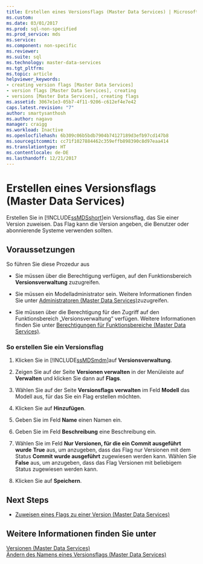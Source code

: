 ```yaml
---
title: Erstellen eines Versionsflags (Master Data Services) | Microsoft-Dokumentation
ms.custom: 
ms.date: 03/01/2017
ms.prod: sql-non-specified
ms.prod_service: mds
ms.service: 
ms.component: non-specific
ms.reviewer: 
ms.suite: sql
ms.technology: master-data-services
ms.tgt_pltfrm: 
ms.topic: article
helpviewer_keywords:
- creating version flags [Master Data Services]
- version flags [Master Data Services], creating
- versions [Master Data Services], creating flags
ms.assetid: 3067e1e3-05b7-4f11-9206-c612ef4e7e42
caps.latest.revision: "7"
author: smartysanthosh
ms.author: nagavo
manager: craigg
ms.workload: Inactive
ms.openlocfilehash: 6b309c06b5bdb7904b74127189d3efb97cd147b8
ms.sourcegitcommit: cc71f1027884462c359effb898390c8d97eaa414
ms.translationtype: HT
ms.contentlocale: de-DE
ms.lasthandoff: 12/21/2017
---
```

# <a name="create-a-version-flag-master-data-services"></a>Erstellen eines Versionsflags (Master Data Services)
  Erstellen Sie in [!INCLUDE[ssMDSshort](../includes/ssmdsshort-md.md)]ein Versionsflag, das Sie einer Version zuweisen. Das Flag kann die Version angeben, die Benutzer oder abonnierende Systeme verwenden sollten.  
  
## <a name="prerequisites"></a>Voraussetzungen  
 So führen Sie diese Prozedur aus  
  
-   Sie müssen über die Berechtigung verfügen, auf den Funktionsbereich **Versionsverwaltung** zuzugreifen.  
  
-   Sie müssen ein Modelladministrator sein. Weitere Informationen finden Sie unter [Administratoren &#40;Master Data Services&#41;](../master-data-services/administrators-master-data-services.md)zuzugreifen.  
  
-   Sie müssen über die Berechtigung für den Zugriff auf den Funktionsbereich „Versionsverwaltung“ verfügen. Weitere Informationen finden Sie unter [Berechtigungen für Funktionsbereiche &#40;Master Data Services&#41;](../master-data-services/functional-area-permissions-master-data-services.md).  
  
### <a name="to-create-a-version-flag"></a>So erstellen Sie ein Versionsflag  
  
1.  Klicken Sie in [!INCLUDE[ssMDSmdm](../includes/ssmdsmdm-md.md)]auf **Versionsverwaltung**.  
  
2.  Zeigen Sie auf der Seite **Versionen verwalten** in der Menüleiste auf **Verwalten** und klicken Sie dann auf **Flags**.  
  
3.  Wählen Sie auf der Seite **Versionsflags verwalten** im Feld **Modell** das Modell aus, für das Sie ein Flag erstellen möchten.  
  
4.  Klicken Sie auf **Hinzufügen**.  
  
5.  Geben Sie im Feld **Name** einen Namen ein.  
  
6.  Geben Sie im Feld **Beschreibung** eine Beschreibung ein.  
  
7.  Wählen Sie im Feld **Nur Versionen, für die ein Commit ausgeführt wurde** **True** aus, um anzugeben, dass das Flag nur Versionen mit dem Status **Commit wurde ausgeführt** zugewiesen werden kann. Wählen Sie **False** aus, um anzugeben, dass das Flag Versionen mit beliebigem Status zugewiesen werden kann.  
  
8.  Klicken Sie auf **Speichern**.  
  
## <a name="next-steps"></a>Next Steps  
  
-   [Zuweisen eines Flags zu einer Version &#40;Master Data Services&#41;](../master-data-services/assign-a-flag-to-a-version-master-data-services.md)  
  
## <a name="see-also"></a>Weitere Informationen finden Sie unter  
 [Versionen &#40;Master Data Services&#41;](../master-data-services/versions-master-data-services.md)   
 [Ändern des Namens eines Versionsflags &#40;Master Data Services&#41;](../master-data-services/change-a-version-flag-name-master-data-services.md)  
  
  

